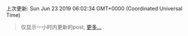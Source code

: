 
  
 上次更新: Sun Jun 23 2019 06:02:34 GMT+0000 (Coordinated Universal Time) 

 > 仅显示一小时内更新的post, [更多...](screenshots/)
  